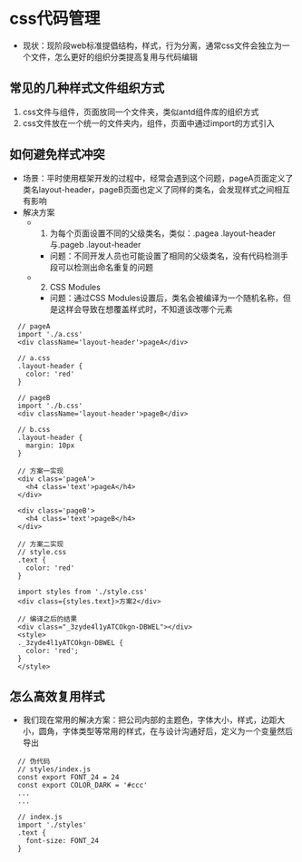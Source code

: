 # css代码管理

- 现状：现阶段web标准提倡结构，样式，行为分离，通常css文件会独立为一个文件，怎么更好的组织分类提高复用与代码编辑

## 常见的几种样式文件组织方式

1. css文件与组件，页面放同一个文件夹，类似antd组件库的组织方式
2. css文件放在一个统一的文件夹内，组件，页面中通过import的方式引入

## 如何避免样式冲突

- 场景：平时使用框架开发的过程中，经常会遇到这个问题，pageA页面定义了类名layout-header，pageB页面也定义了同样的类名，会发现样式之间相互有影响
- 解决方案
  - 1. 为每个页面设置不同的父级类名，类似：.pagea .layout-header与.pageb .layout-header
    - 问题：不同开发人员也可能设置了相同的父级类名，没有代码检测手段可以检测出命名重复的问题
  - 2. CSS Modules
    - 问题：通过CSS Modules设置后，类名会被编译为一个随机名称，但是这样会导致在想覆盖样式时，不知道该改哪个元素


```
  // pageA
  import './a.css'
  <div className='layout-header'>pageA</div>

  // a.css
  .layout-header {
    color: 'red'
  }

  // pageB
  import './b.css'
  <div className='layout-header'>pageB</div>

  // b.css
  .layout-header {
    margin: 10px
  }
```

```
  // 方案一实现
  <div class='pageA'>
    <h4 class='text'>pageA</h4>
  </div>

  <div class='pageB'>
    <h4 class='text'>pageB</h4>
  </div>
```

```
  // 方案二实现
  // style.css
  .text {
    color: 'red'
  }

  import styles from './style.css'
  <div class={styles.text}>方案2</div>

  // 编译之后的结果
  <div class="_3zyde4l1yATCOkgn-DBWEL"></div>
  <style>
  ._3zyde4l1yATCOkgn-DBWEL {
    color: 'red';
  }
  </style>
```

## 怎么高效复用样式

- 我们现在常用的解决方案：把公司内部的主题色，字体大小，样式，边距大小，圆角，字体类型等常用的样式，在与设计沟通好后，定义为一个变量然后导出

```
  // 伪代码
  // styles/index.js
  const export FONT_24 = 24
  const export COLOR_DARK = '#ccc'
  ...
  ...

  // index.js
  import './styles'
  .text {
    font-size: FONT_24
  }
```
